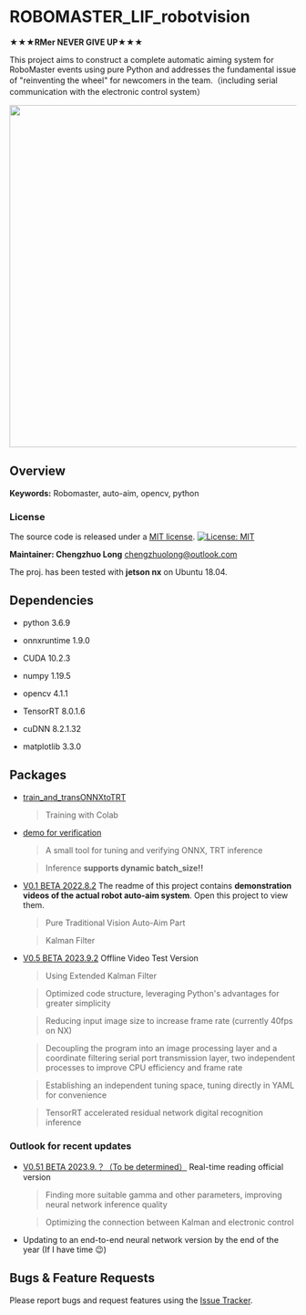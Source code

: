 # ROBOMASTER_LIF_robotvision


**★★★RMer    NEVER    GIVE    UP★★★**

This project aims to construct a complete automatic aiming system for RoboMaster events using pure Python and addresses the fundamental issue of "reinventing the wheel" for newcomers in the team.（including serial communication with the electronic control system）

<img src="https://github.com/longchengzhuo/TUT-ROBOMASTER-LIF/blob/main/docs/real_test.gif" width="600px">

## Overview

**Keywords:** Robomaster, auto-aim, opencv, python



### License

The source code is released under a [MIT license](https://github.com/longchengzhuo/TUT-ROBOMASTER-LIF/blob/main/LICENSE).
[![License: MIT](https://img.shields.io/badge/License-MIT-blue.svg)](https://opensource.org/licenses/MIT)

**Maintainer: Chengzhuo Long**
chengzhuolong@outlook.com

The proj. has been tested with **jetson nx** on Ubuntu 18.04.


## Dependencies

- python 3.6.9

- onnxruntime 1.9.0

- CUDA 10.2.3

- numpy 1.19.5

- opencv 4.1.1

- TensorRT 8.0.1.6

- cuDNN 8.2.1.32

- matplotlib 3.3.0



## Packages

* [train_and_transONNXtoTRT](https://github.com/longchengzhuo/TUT-ROBOMASTER-LIF/blob/main/train_and_transONNXtoTRT.ipynb)
    > Training with Colab

* [demo for verification](https://github.com/longchengzhuo/TUT-ROBOMASTER-LIF/tree/main/demo%20for%20verification)
    > A small tool for tuning and verifying ONNX, TRT inference
    
    > Inference **supports dynamic batch_size!!**
    
* [V0.1 BETA 2022.8.2](https://github.com/longchengzhuo/TUT-ROBOMASTER-LIF/tree/main/V0.1%20BETA%202022.8.2) 
The readme of this project contains **demonstration videos of the actual robot auto-aim system**. Open this project to view them.
    > Pure Traditional Vision Auto-Aim Part
    
    > Kalman Filter

* [V0.5 BETA 2023.9.2](https://github.com/longchengzhuo/TUT-ROBOMASTER-LIF/tree/main/V0.5%20BETA%202023.9.2) Offline Video Test Version
    > Using Extended Kalman Filter
    
    > Optimized code structure, leveraging Python's advantages for greater simplicity
    
    > Reducing input image size to increase frame rate (currently 40fps on NX)

    > Decoupling the program into an image processing layer and a coordinate filtering serial port transmission layer, two independent processes to improve CPU efficiency and frame rate
    
    > Establishing an independent tuning space, tuning directly in YAML for convenience
    
    > TensorRT accelerated residual network digital recognition inference

### Outlook for recent updates
* [V0.51 BETA 2023.9.？（To be determined）](https://github.com/longchengzhuo/TUT-ROBOMASTER-LIF/tree/main/V0.51%20BETA%202023.9.%EF%BC%9F%EF%BC%88%E5%BE%85%E5%AE%9A%EF%BC%89) Real-time reading official version
    > Finding more suitable gamma and other parameters, improving neural network inference quality
    
    > Optimizing the connection between Kalman and electronic control

* Updating to an end-to-end neural network version by the end of the year (If I have time 😉)

## Bugs & Feature Requests

Please report bugs and request features using the [Issue Tracker](https://github.com/longchengzhuo/TUT-ROBOMASTER-LIF/issues).

